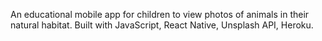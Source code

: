 An educational mobile app for children to view photos of animals in their natural habitat.
Built with JavaScript, React Native, Unsplash API, Heroku.

